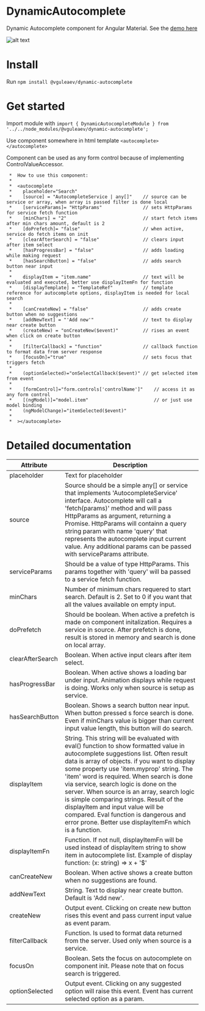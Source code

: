 # DynamicAutocomplete
Dynamic Autocomplete component for Angular Material. See the [demo here](https://vguleaev.github.io/DynamicAutocomplete/)

![alt text](https://pp.userapi.com/c845417/v845417502/b1b35/QT0YqgKaKb4.jpg)

# Install
Run `npm install @vguleaev/dynamic-autocomplete`

# Get started
Import module with `import { DynamicAutocompleteModule } from '../../node_modules/@vguleaev/dynamic-autocomplete';`

Use component somewhere in html template `<autocomplete></autocomplete>`

Component can be used as any form control because of implementing ControlValueAccessor.

     *  How to use this component:
     *
     *  <autocomplete
     *    placeholder="Search"
     *    [source] = "AutocompleteService | any[]"    // source can be service or array, when array is passed filter is done local
     *    [serviceParams]= "HttpParams"               // sets HttpParams for service fetch function
     *    [minChars] = "2"                            // start fetch items after min chars amount, default is 2
     *    [doPrefetch]= "false"                       // when active, service do fetch items on init
     *    [clearAfterSearch] = "false"                // clears input after item select
     *    [hasProgressBar] = "false"                  // adds loading while making request
     *    [hasSearchButton] = "false"                 // adds search button near input
     *
     *    displayItem = "item.name"                   // text will be evaluated and executed, better use displayItemFn for function
     *    [displayTemplate] = "TemplateRef"           // template reference for autocomplete options, displayItem is needed for local search
     *
     *    [canCreateNew] = "false"                    // adds create button when no suggestions
     *    [addNewText] = "'Add new'"                  // text to display near create button
     *    (createNew) = "onCreateNew($event)"         // rises an event when click on create button
     *
     *    [filterCallback] = "function"               // callback function to format data from server response
     *    [focusOn]="true"                            // sets focus that triggers fetch
     *
     *    (optionSelected)="onSelectCallback($event)" // get selected item from event
     *
     *    [formControl]="form.controls['controlName']"    // access it as any form control
     *    [(ngModel)]="model.item"                        // or just use model binding
     *    (ngModelChange)="itemSelected($event)"
     *
     *  ></autocomplete>
     
 # Detailed documentation
 
| Attribute        | Description |
| -------------    | ------------- |
| placeholder      | Text for placeholder |
| source           | Source should be a simple any[] or service that implements 'AutocompleteService' interface. Autocomplete will call a 'fetch(params)' method and will pass HttpParams as argument, returning a Promise. HttpParams will containn a query string param with name 'query' that represents the autocomplete input current value. Any additional params can be passed with serviceParams attribute.  |
| serviceParams    | Should be a value of type HttpParams. This params together with 'query' will ba passed to a service fetch function.|
| minChars         | Number of minimum chars requered to start search. Default is 2. Set to 0 if you want that all the values available on empty input. |
| doPrefetch       | Should be boolean. When active a prefetch is made on component initalization. Requires a service in source. After prefetch is done, result is stored in memory and search is done on local array. |
| clearAfterSearch | Boolean. When active input clears after item select. |
| hasProgressBar   | Boolean. When active shows a loading bar under input. Animation displays while request is doing. Works only when source is setup as service. |
| hasSearchButton  | Boolean. Shows a search button near input. When button pressed s force search is done. Even if minChars value is bigger than current input value length, this button will do search. |
| displayItem      | String. This string will be evaluated with eval() function to show formatted value in autocomplete suggestions list. Often result data is array of objects. if you want to display some property use 'item.myprop' string. The 'item' word is required. When search is done via service, search logic is done on the server. When source is an array, search logic is simple comparing strings. Result of the displayItem and input value will be compared. Eval function is dangerous and error prone. Better use displayItemFn which is a function. |
| displayItemFn | Function. If not null, displayItemFn will be used instead of displayItem string to show item in autocomplete list. Example of display function: (x: string) => x + '$' |
| canCreateNew | Boolean. When active shows a create button when no suggestions are found. | 
| addNewText   | String. Text to display near create button. Default is 'Add new'. | 
| createNew    | Output event. Clicking on create new button rises this event and pass current input value as event param. | 
| filterCallback | Function. Is used to format data returned from the server. Used only when source is a service. |
| focusOn      | Boolean. Sets the focus on autocomplete on component init. Please note that on focus search is triggered. | 
| optionSelected | Output event. Clicking on any suggested option will raise this event. Event has current selected option as a param. |
